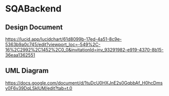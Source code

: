 # SQABackend

## Design Document
https://lucid.app/lucidchart/61d8099b-17ed-4a51-8c9e-5363b9a0c745/edit?viewport_loc=-549%2C-16%2C2992%2C1452%2C0_0&invitationId=inv_93291982-e919-4370-8b15-36eaa1362551

## UML Diagram
https://docs.google.com/document/d/1tuDcU0HXJnE2s0GqbbAf_H0hcDmsy0F6v39DqLSklUM/edit?tab=t.0
